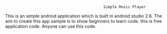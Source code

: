                                                 Simple Music Player

This is an simple android application which is built in android studio 2.6. The aim to create this app sample is to show beginners to learn code. this is free application code. Anyone can use this code. 
